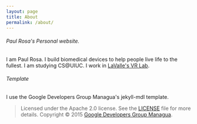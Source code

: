```yaml
---
layout: page
title: About
permalink: /about/
---
```

###### Paul Rosa's Personal website.
I am Paul Rosa.
I build biomedical devices to help people live life to the fullest.
I am studying CS@UIUC. I work in [LaValle's VR Lab](http://msl.cs.uiuc.edu/~lavalle/).

###### Template
I use the Google Developers Group Managua's jekyll-mdl template.

> Licensed under the Apache 2.0 license.
> See the [LICENSE](https://github.com/gdg-managua/jekyll-mdl/blob/master/LICENSE.md) file for more details.
> Copyright © 2015 [Google Developers Group Managua](http://www.gdgmanagua.org).
